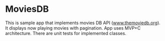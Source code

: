 # MoviesDB
This is sample app that implements movies DB API (www.themoviedb.org). 
It displays now playing movies with pagination.
App uses MVP+C architecture.
There are unit tests for implemented classes.
